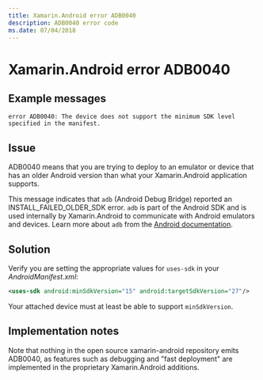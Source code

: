 ```yaml
---
title: Xamarin.Android error ADB0040
description: ADB0040 error code
ms.date: 07/04/2018
---
```

# Xamarin.Android error ADB0040

## Example messages

```
error ADB0040: The device does not support the minimum SDK level specified in the manifest.
```

## Issue

ADB0040 means that you are trying to deploy to an emulator or device
that has an older Android version than what your Xamarin.Android
application supports.

This message indicates that `adb` (Android Debug Bridge) reported an
INSTALL\_FAILED\_OLDER\_SDK error. `adb` is part of the Android SDK and
is used internally by Xamarin.Android to communicate with Android
emulators and devices. Learn more about `adb` from the [Android
documentation][adb].

## Solution

Verify you are setting the appropriate values for `uses-sdk` in your
*AndroidManifest.xml*:

```xml
<uses-sdk android:minSdkVersion="15" android:targetSdkVersion="27"/>
```

Your attached device must at least be able to support `minSdkVersion`.

[adb]: https://developer.android.com/studio/command-line/adb

## Implementation notes

Note that nothing in the open source xamarin-android repository
emits ADB0040, as features such as debugging and "fast deployment"
are implemented in the proprietary Xamarin.Android additions.
